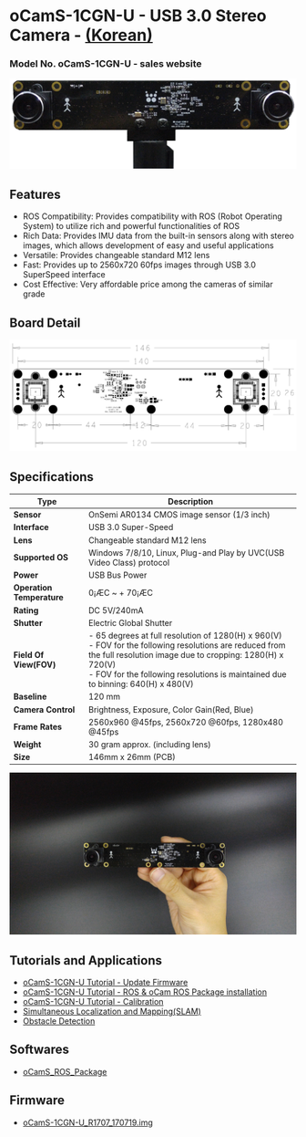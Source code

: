# oCamS-1CGN-U - USB 3.0 Stereo Camera - [(Korean)](Product/oCamS-1CGN-U/Korean/README.md)
### Model No. oCamS-1CGN-U - sales website

![ScreenShot](/images/oCamS-1CGN-U.png)

## Features
*	ROS Compatibility: Provides compatibility with ROS (Robot Operating System) to utilize rich and powerful functionalities of ROS
*	Rich Data: Provides IMU data from the built-in sensors along with stereo images, which allows development of easy and useful applications
*	Versatile: Provides changeable standard M12 lens
*	Fast: Provides up to 2560x720 60fps images through USB 3.0 SuperSpeed interface
*	Cost Effective: Very affordable price among the cameras of similar grade

## Board Detail
![ScreenShot](images/oCamS-1CGN-U_Layout.PNG)


## Specifications
Type | Description |
------|------|
**Sensor** | OnSemi AR0134 CMOS image sensor (1/3 inch) |
**Interface** | USB 3.0 Super-Speed |
**Lens** | Changeable standard M12 lens | 
**Supported OS** | Windows 7/8/10, Linux, Plug-and Play by UVC(USB Video Class) protocol | 
**Power** | USB Bus Power | 
**Operation Temperature** | 0¡ÆC ~ + 70¡ÆC |
**Rating** | DC 5V/240mA |
**Shutter** | Electric Global Shutter |
**Field Of View(FOV)** | - 65 degrees at full resolution of 1280(H) x 960(V)</br> - FOV for the following resolutions are reduced from the full resolution image due to cropping: 1280(H) x 720(V)</br> - FOV for the following resolutions is maintained due to binning: 640(H) x 480(V) |
**Baseline** | 120 mm | 
**Camera Control** | Brightness, Exposure, Color Gain(Red, Blue) | 
**Frame Rates** | 2560x960 @45fps, 2560x720 @60fps, 1280x480 @45fps | 
**Weight** | 30 gram approx. (including lens) | 
**Size** | 146mm x 26mm (PCB) | 

![ScreenShot](images/oCamS-1CGN-U_poster.jpg)

## Tutorials and Applications
* [oCamS-1CGN-U Tutorial - Update Firmware](https://github.com/withrobot/oCam/blob/master/Software/oCamS_ROS_Package/README.md#update-firmware)
* [oCamS-1CGN-U Tutorial - ROS & oCam ROS Package installation](https://github.com/withrobot/oCam/blob/master/Software/oCamS_ROS_Package/README.md#ros--ocam-ros-package-installation)
* [oCamS-1CGN-U Tutorial - Calibration](https://youtu.be/veahVVHA8H4)
* [Simultaneous Localization and Mapping(SLAM)](https://youtu.be/Zq3pChn_P1Y)
* [Obstacle Detection](https://youtu.be/Y5KV6uDU7QY)


## Softwares
* [oCamS_ROS_Package](Software/oCamS_ROS_Package)

## Firmware
* [oCamS-1CGN-U_R1707_170719.img](https://github.com/withrobot/oCamS/blob/master/Firmware/oCamS-1CGN-U_R1707_170719.img)
